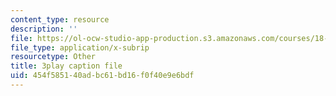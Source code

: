 ```yaml
---
content_type: resource
description: ''
file: https://ol-ocw-studio-app-production.s3.amazonaws.com/courses/18-s096-topics-in-mathematics-with-applications-in-finance-fall-2013/454f585140adbc61bd16f0f40e9e6bdf_f9XFM8YLccg.srt
file_type: application/x-subrip
resourcetype: Other
title: 3play caption file
uid: 454f5851-40ad-bc61-bd16-f0f40e9e6bdf
---
```

